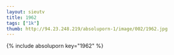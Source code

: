 ```yaml
--- 
layout: sieutv
title: 1962
tags: ["1k"]
thumb: http://94.23.248.219/absoluporn-1/image/002/1962.jpg
---
```

{% include absoluporn key="1962" %} 
